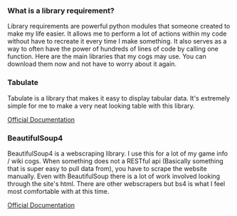### What is a library requirement?

Library requirements are powerful python modules that someone created to make my life easier. It allows me to perform a lot of actions within my code without have to recreate it every time I make something. It also serves as a way to often have the power of hundreds of lines of code by calling one function. Here are the main libraries that my cogs may use. You can download them now and not have to worry about it again.

### Tabulate

Tabulate is a library that makes it easy to display tabular data. It's extremely simple for me to make a very neat looking table with this library. 

[Official Documentation](https://pypi.python.org/pypi/tabulate)

### BeautifulSoup4

BeautifulSoup4 is a webscraping library. I use this for a lot of my game info / wiki cogs. When something does not a RESTful api (Basically something that is super easy to pull data from), you have to scrape the website manually. Even with BeautifulSoup there is a lot of work involved looking through the site's html. There are other webscrapers but bs4 is what I feel most comfortable with at this time.

[Official Documentation](https://www.crummy.com/software/BeautifulSoup/bs4/doc/)